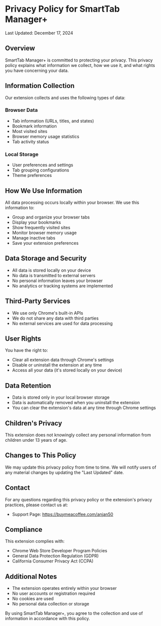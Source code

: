 # Privacy Policy for SmartTab Manager+

Last Updated: December 17, 2024

## Overview
SmartTab Manager+ is committed to protecting your privacy. This privacy policy explains what information we collect, how we use it, and what rights you have concerning your data.

## Information Collection
Our extension collects and uses the following types of data:

### Browser Data
- Tab information (URLs, titles, and states)
- Bookmark information
- Most visited sites
- Browser memory usage statistics
- Tab activity status

### Local Storage
- User preferences and settings
- Tab grouping configurations
- Theme preferences

## How We Use Information
All data processing occurs locally within your browser. We use this information to:
- Group and organize your browser tabs
- Display your bookmarks
- Show frequently visited sites
- Monitor browser memory usage
- Manage inactive tabs
- Save your extension preferences

## Data Storage and Security
- All data is stored locally on your device
- No data is transmitted to external servers
- No personal information leaves your browser
- No analytics or tracking systems are implemented

## Third-Party Services
- We use only Chrome's built-in APIs
- We do not share any data with third parties
- No external services are used for data processing

## User Rights
You have the right to:
- Clear all extension data through Chrome's settings
- Disable or uninstall the extension at any time
- Access all your data (it's stored locally on your device)

## Data Retention
- Data is stored only in your local browser storage
- Data is automatically removed when you uninstall the extension
- You can clear the extension's data at any time through Chrome settings

## Children's Privacy
This extension does not knowingly collect any personal information from children under 13 years of age.

## Changes to This Policy
We may update this privacy policy from time to time. We will notify users of any material changes by updating the "Last Updated" date.

## Contact
For any questions regarding this privacy policy or the extension's privacy practices, please contact us at:
- Support Page: https://buymeacoffee.com/anjan50

## Compliance
This extension complies with:
- Chrome Web Store Developer Program Policies
- General Data Protection Regulation (GDPR)
- California Consumer Privacy Act (CCPA)

## Additional Notes
- The extension operates entirely within your browser
- No user accounts or registration required
- No cookies are used
- No personal data collection or storage

By using SmartTab Manager+, you agree to the collection and use of information in accordance with this policy.